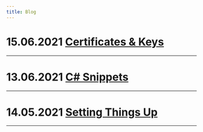 ```yaml
---
title: Blog
---
```

# 15.06.2021 [Certificates & Keys](https://bastian-kroeger.tech/blog/2021/06/15/certificates-and-keys)
---
# 13.06.2021 [C# Snippets](https://bastian-kroeger.tech/blog/2021/06/13/frequently-used-csharp-snippets)
---
# 14.05.2021 [Setting Things Up](https://bastian-kroeger.tech/blog/2021/05/14/setting-things-up)
---
